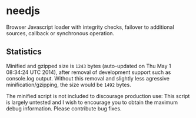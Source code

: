 needjs
======

Browser Javascript loader with integrity checks, failover to additional sources, callback or synchronous operation.

Statistics
------

Minified and gzipped size is `1243` bytes (auto-updated on Thu May  1 08:34:24 UTC 2014), after removal of development support such as console.log output. Without this removal and slightly less agressive minification/gzipping, the size would be `1492` bytes.

The minified script is not included to discourage production use: This script is largely untested and I wish to encourage you to obtain the maximum debug information. Please contribute bug fixes.

